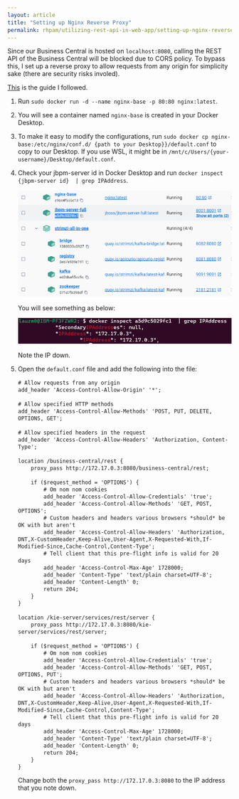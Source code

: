 ```yaml
---
layout: article
title: "Setting up Nginx Reverse Proxy"
permalink: rhpam/utilizing-rest-api-in-web-app/setting-up-nginx-reverse-proxy
---
```


Since our Business Central is hosted on `localhost:8080`, calling the REST API of the Business Central will be blocked due to CORS policy. To bypass this, I set up a reverse proxy to allow requests from any origin for simplicity sake (there are security risks involed).

[This](https://www.youtube.com/watch?v=ZmH1L1QeNHk&ab_channel=CameronMcKenzie) is the guide I followed.

1.  Run `sudo docker run -d --name nginx-base -p 80:80 nginx:latest`.

2.  You will see a container named `nginx-base` is created in your Docker Desktop.

3.  To make it easy to modify the configurations, run `sudo docker cp nginx-base:/etc/nginx/conf.d/ {path to your Desktop}}/default.conf` to copy to our Desktop. If you use WSL, it might be in `/mnt/c/Users/{your-username}/Desktop/default.conf`.

4.  Check your jbpm-server id in Docker Desktop and run `docker inspect {jbpm-server id}  | grep IPAddress`.

    ![jbpm-server-id](../assets/images/business-central/docker/jbpm-server-id.png)

    You will see something as below:

    ![jbpm-server-grep-ip](../assets/images/business-central/docker/jbpm-server-grep-ip.png)

    Note the IP down.

5.  Open the `default.conf` file and add the following into the file:

    ```
    # Allow requests from any origin
    add_header 'Access-Control-Allow-Origin' '*';

    # Allow specified HTTP methods
    add_header 'Access-Control-Allow-Methods' 'POST, PUT, DELETE, OPTIONS, GET';

    # Allow specified headers in the request
    add_header 'Access-Control-Allow-Headers' 'Authorization, Content-Type';

    location /business-central/rest {
        proxy_pass http://172.17.0.3:8080/business-central/rest;

        if ($request_method = 'OPTIONS') {
            # Om nom nom cookies
            add_header 'Access-Control-Allow-Credentials' 'true';
            add_header 'Access-Control-Allow-Methods' 'GET, POST, OPTIONS';
            # Custom headers and headers various browsers *should* be OK with but aren't
            add_header 'Access-Control-Allow-Headers' 'Authorization, DNT,X-CustomHeader,Keep-Alive,User-Agent,X-Requested-With,If-Modified-Since,Cache-Control,Content-Type';
            # Tell client that this pre-flight info is valid for 20 days
            add_header 'Access-Control-Max-Age' 1728000;
            add_header 'Content-Type' 'text/plain charset=UTF-8';
            add_header 'Content-Length' 0;
            return 204;
        }
    }

    location /kie-server/services/rest/server {
        proxy_pass http://172.17.0.3:8080/kie-server/services/rest/server;

        if ($request_method = 'OPTIONS') {
            # Om nom nom cookies
            add_header 'Access-Control-Allow-Credentials' 'true';
            add_header 'Access-Control-Allow-Methods' 'GET, POST, OPTIONS, PUT';
            # Custom headers and headers various browsers *should* be OK with but aren't
            add_header 'Access-Control-Allow-Headers' 'Authorization, DNT,X-CustomHeader,Keep-Alive,User-Agent,X-Requested-With,If-Modified-Since,Cache-Control,Content-Type';
            # Tell client that this pre-flight info is valid for 20 days
            add_header 'Access-Control-Max-Age' 1728000;
            add_header 'Content-Type' 'text/plain charset=UTF-8';
            add_header 'Content-Length' 0;
            return 204;
        }
    }

    ```

    Change both the `proxy_pass http://172.17.0.3:8080` to the IP address that you note down.
